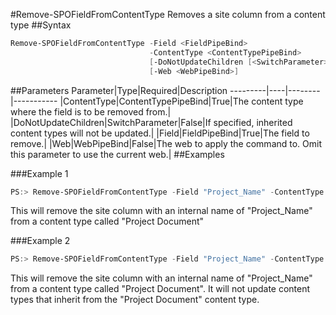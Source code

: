 #Remove-SPOFieldFromContentType
Removes a site column from a content type
##Syntax
```powershell
Remove-SPOFieldFromContentType -Field <FieldPipeBind>
                               -ContentType <ContentTypePipeBind>
                               [-DoNotUpdateChildren [<SwitchParameter>]]
                               [-Web <WebPipeBind>]
```


##Parameters
Parameter|Type|Required|Description
---------|----|--------|-----------
|ContentType|ContentTypePipeBind|True|The content type where the field is to be removed from.|
|DoNotUpdateChildren|SwitchParameter|False|If specified, inherited content types will not be updated.|
|Field|FieldPipeBind|True|The field to remove.|
|Web|WebPipeBind|False|The web to apply the command to. Omit this parameter to use the current web.|
##Examples

###Example 1
```powershell
PS:> Remove-SPOFieldFromContentType -Field "Project_Name" -ContentType "Project Document"
```
This will remove the site column with an internal name of "Project_Name" from a content type called "Project Document"

###Example 2
```powershell
PS:> Remove-SPOFieldFromContentType -Field "Project_Name" -ContentType "Project Document" -DoNotUpdateChildren
```
This will remove the site column with an internal name of "Project_Name" from a content type called "Project Document". It will not update content types that inherit from the "Project Document" content type.
